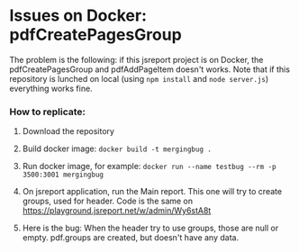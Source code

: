 # Issues on Docker: pdfCreatePagesGroup
The problem is the following: if this jsreport project is on Docker, the pdfCreatePagesGroup and pdfAddPageItem doesn't works.
Note that if this repository is lunched on local (using `npm install` and `node server.js`) everything works fine.

### How to replicate:

1. Download the repository
2. Build docker image: `docker build -t mergingbug . `
3. Run docker image, for example: `docker run --name testbug --rm -p 3500:3001 mergingbug`

4. On jsreport application, run the Main report. This one will try to create groups, used for header. Code is the same on https://playground.jsreport.net/w/admin/Wy6stA8t 
5. Here is the bug: When the header try to use groups, those are null or empty. pdf.groups are created, but doesn't have any data.


